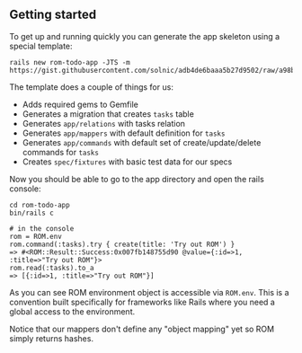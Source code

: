 ## Getting started

To get up and running quickly you can generate the app skeleton using a special
template:

``` shell
rails new rom-todo-app -JTS -m https://gist.githubusercontent.com/solnic/adb4de6baaa5b27d9502/raw/a98bec94a754173378f4129900ca5affa17c427b/gistfile1.rb
```

The template does a couple of things for us:

* Adds required gems to Gemfile
* Generates a migration that creates `tasks` table
* Generates `app/relations` with tasks relation
* Generates `app/mappers` with default definition for `tasks`
* Generates `app/commands` with default set of create/update/delete commands for
  `tasks`
* Creates `spec/fixtures` with basic test data for our specs

Now you should be able to go to the app directory and open the rails console:

``` shell
cd rom-todo-app
bin/rails c

# in the console
rom = ROM.env
rom.command(:tasks).try { create(title: 'Try out ROM') }
=> #<ROM::Result::Success:0x007fb148755d90 @value={:id=>1, :title=>"Try out ROM"}>
rom.read(:tasks).to_a
=> [{:id=>1, :title=>"Try out ROM"}]
```

As you can see ROM environment object is accessible via `ROM.env`. This is a
convention built specifically for frameworks like Rails where you need a global
access to the environment.

Notice that our mappers don't define any "object mapping" yet so ROM simply
returns hashes.

